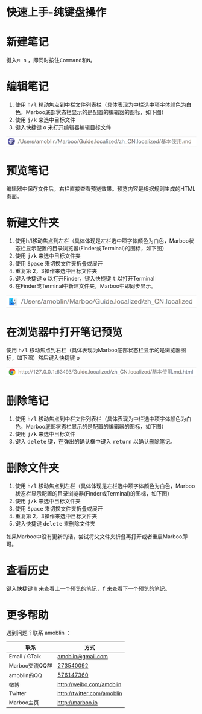 # 快速上手-纯键盘操作

<!-- create time: 2015-07-18 10:55:32  -->

<!-- This file is created by Marboo<http://marboo.io> template file $MARBOO_HOME/.media/starts/default.md
本文件由 Marboo<http://marboo.io> 模板文件 $MARBOO_HOME/.media/starts/default.md 创建 -->

# 新建笔记

键入<kbd>⌘ n</kbd> ，即同时按住<kbd>Command</kbd>和<kbd>N</kbd>。

# 编辑笔记

1. 使用 <kbd>h/l</kbd> 移动焦点到中栏文件列表栏（具体表现为中栏选中项字体颜色为白色，Marboo底部状态栏显示的是配置的编辑器的图标，如下图）
2. 使用  <kbd>j/k</kbd> 来选中目标文件
3. 键入快捷键 <kbd>o</kbd> 来打开编辑器编辑目标文件

![](../.images/statusbar_2.png)

# 预览笔记
编辑器中保存文件后，右栏直接查看预览效果。预览内容是根据规则生成的HTML页面。

# 新建文件夹

1. 使用h/l移动焦点到左栏（具体体现是左栏选中项字体颜色为白色，Marboo状态栏显示配置的目录浏览器(Finder或Terminal)的图标，如下图）
2. 使用  <kbd>j/k</kbd> 来选中目标文件夹
3. 使用 <kbd>Space</kbd> 来切换文件夹折叠或展开
4. 重复第 2，3操作来选中目标文件夹
5. 键入快捷键 <kbd>o</kbd> 以打开Finder，键入快捷键 <kbd>t</kbd> 以打开Terminal
6. 在Finder或Terminal中新建文件夹，Marboo中即同步显示。

![](../.images/statusbar_1.png)

# 在浏览器中打开笔记预览

使用 <kbd>h/l</kbd> 移动焦点到右栏（具体表现为Marboo底部状态栏显示的是浏览器图标，如下图）然后键入快捷键 <kbd>o</kbd>

![](../.images/statusbar_3.png)

# 删除笔记

1. 使用 <kbd>h/l</kbd> 移动焦点到中栏文件列表栏（具体表现为中栏选中项字体颜色为白色，Marboo底部状态栏显示的是配置的编辑器的图标，如下图）
2. 使用  <kbd>j/k</kbd> 来选中目标文件
3. 键入 <kbd>delete</kbd> 键，在弹出的确认框中键入 <kbd>return</kbd> 以确认删除笔记。

# 删除文件夹

1. 使用 <kbd>h/l</kbd> 移动焦点到左栏（具体体现是左栏选中项字体颜色为白色，Marboo状态栏显示配置的目录浏览器(Finder或Terminal)的图标，如下图）
2. 使用  <kbd>j/k</kbd> 来选中目标文件夹
3. 使用 <kbd>Space</kbd> 来切换文件夹折叠或展开
4. 重复第 2，3操作来选中目标文件夹
5. 键入快捷键 <kbd>delete</kbd> 来删除文件夹

如果Marboo中没有更新的话，尝试将父文件夹折叠再打开或者重启Marboo即可。

# 查看历史

键入快捷键 <kbd>b</kbd> 来查看上一个预览的笔记，<kbd>f</kbd> 来查看下一个预览的笔记。

# 更多帮助

遇到问题？联系 amoblin ：

| 联系 | 方式 |
|-----|------|
| Email / GTalk | <amoblin@gmail.com> |
| Marboo交流QQ群 | [273540092](qq://273540092) |
| amoblin的QQ | [576147360](qq://576147360) |
| 微博 | <http://weibo.com/amoblin> |
| Twitter | <http://twitter.com/amoblin> |
| Marboo主页 | <http://marboo.io> |
